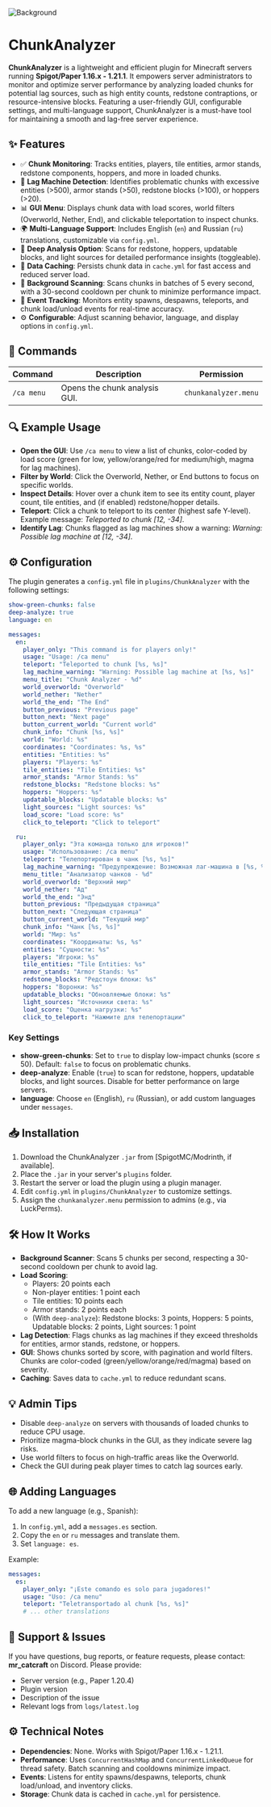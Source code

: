 ![Background](https://cdn.modrinth.com/data/kJgPPmXk/images/e3b5326187178c7c7ec7a318dde55e12b245043b.png)

# ChunkAnalyzer

**ChunkAnalyzer** is a lightweight and efficient plugin for Minecraft servers running **Spigot/Paper 1.16.x - 1.21.1**. It empowers server administrators to monitor and optimize server performance by analyzing loaded chunks for potential lag sources, such as high entity counts, redstone contraptions, or resource-intensive blocks. Featuring a user-friendly GUI, configurable settings, and multi-language support, ChunkAnalyzer is a must-have tool for maintaining a smooth and lag-free server experience.

## ✨ Features

- ✅ **Chunk Monitoring**: Tracks entities, players, tile entities, armor stands, redstone components, hoppers, and more in loaded chunks.
- 🚨 **Lag Machine Detection**: Identifies problematic chunks with excessive entities (>500), armor stands (>50), redstone blocks (>100), or hoppers (>20).
- 📊 **GUI Menu**: Displays chunk data with load scores, world filters (Overworld, Nether, End), and clickable teleportation to inspect chunks.
- 🌍 **Multi-Language Support**: Includes English (`en`) and Russian (`ru`) translations, customizable via `config.yml`.
- 🔎 **Deep Analysis Option**: Scans for redstone, hoppers, updatable blocks, and light sources for detailed performance insights (toggleable).
- 💾 **Data Caching**: Persists chunk data in `cache.yml` for fast access and reduced server load.
- 🔄 **Background Scanning**: Scans chunks in batches of 5 every second, with a 30-second cooldown per chunk to minimize performance impact.
- 📡 **Event Tracking**: Monitors entity spawns, despawns, teleports, and chunk load/unload events for real-time accuracy.
- ⚙️ **Configurable**: Adjust scanning behavior, language, and display options in `config.yml`.

## 📜 Commands

| Command      | Description                           | Permission             |
|--------------|---------------------------------------|------------------------|
| `/ca menu`   | Opens the chunk analysis GUI.         | `chunkanalyzer.menu`   |

## 🔍 Example Usage

- **Open the GUI**: Use `/ca menu` to view a list of chunks, color-coded by load score (green for low, yellow/orange/red for medium/high, magma for lag machines).
- **Filter by World**: Click the Overworld, Nether, or End buttons to focus on specific worlds.
- **Inspect Details**: Hover over a chunk item to see its entity count, player count, tile entities, and (if enabled) redstone/hopper details.
- **Teleport**: Click a chunk to teleport to its center (highest safe Y-level). Example message: *Teleported to chunk [12, -34]*.
- **Identify Lag**: Chunks flagged as lag machines show a warning: *Warning: Possible lag machine at [12, -34]*.

## ⚙️ Configuration

The plugin generates a `config.yml` file in `plugins/ChunkAnalyzer` with the following settings:

```yaml
show-green-chunks: false
deep-analyze: true
language: en

messages:
  en:
    player_only: "This command is for players only!"
    usage: "Usage: /ca menu"
    teleport: "Teleported to chunk [%s, %s]"
    lag_machine_warning: "Warning: Possible lag machine at [%s, %s]"
    menu_title: "Chunk Analyzer - %d"
    world_overworld: "Overworld"
    world_nether: "Nether"
    world_the_end: "The End"
    button_previous: "Previous page"
    button_next: "Next page"
    button_current_world: "Current world"
    chunk_info: "Chunk [%s, %s]"
    world: "World: %s"
    coordinates: "Coordinates: %s, %s"
    entities: "Entities: %s"
    players: "Players: %s"
    tile_entities: "Tile Entities: %s"
    armor_stands: "Armor Stands: %s"
    redstone_blocks: "Redstone blocks: %s"
    hoppers: "Hoppers: %s"
    updatable_blocks: "Updatable blocks: %s"
    light_sources: "Light sources: %s"
    load_score: "Load score: %s"
    click_to_teleport: "Click to teleport"

  ru:
    player_only: "Эта команда только для игроков!"
    usage: "Использование: /ca menu"
    teleport: "Телепортирован в чанк [%s, %s]"
    lag_machine_warning: "Предупреждение: Возможная лаг-машина в [%s, %s]"
    menu_title: "Анализатор чанков - %d"
    world_overworld: "Верхний мир"
    world_nether: "Ад"
    world_the_end: "Энд"
    button_previous: "Предыдущая страница"
    button_next: "Следующая страница"
    button_current_world: "Текущий мир"
    chunk_info: "Чанк [%s, %s]"
    world: "Мир: %s"
    coordinates: "Координаты: %s, %s"
    entities: "Сущности: %s"
    players: "Игроки: %s"
    tile_entities: "Tile Entities: %s"
    armor_stands: "Armor Stands: %s"
    redstone_blocks: "Редстоун блоки: %s"
    hoppers: "Воронки: %s"
    updatable_blocks: "Обновляемые блоки: %s"
    light_sources: "Источники света: %s"
    load_score: "Оценка нагрузки: %s"
    click_to_teleport: "Нажмите для телепортации"
```

### Key Settings

- **show-green-chunks**: Set to `true` to display low-impact chunks (score ≤ 50). Default: `false` to focus on problematic chunks.
- **deep-analyze**: Enable (`true`) to scan for redstone, hoppers, updatable blocks, and light sources. Disable for better performance on large servers.
- **language**: Choose `en` (English), `ru` (Russian), or add custom languages under `messages`.

## 📥 Installation

1. Download the ChunkAnalyzer `.jar` from [SpigotMC/Modrinth, if available].
2. Place the `.jar` in your server's `plugins` folder.
3. Restart the server or load the plugin using a plugin manager.
4. Edit `config.yml` in `plugins/ChunkAnalyzer` to customize settings.
5. Assign the `chunkanalyzer.menu` permission to admins (e.g., via LuckPerms).

## 🛠️ How It Works

- **Background Scanner**: Scans 5 chunks per second, respecting a 30-second cooldown per chunk to avoid lag.
- **Load Scoring**:
  - Players: 20 points each
  - Non-player entities: 1 point each
  - Tile entities: 10 points each
  - Armor stands: 2 points each
  - (With `deep-analyze`): Redstone blocks: 3 points, Hoppers: 5 points, Updatable blocks: 2 points, Light sources: 1 point
- **Lag Detection**: Flags chunks as lag machines if they exceed thresholds for entities, armor stands, redstone, or hoppers.
- **GUI**: Shows chunks sorted by score, with pagination and world filters. Chunks are color-coded (green/yellow/orange/red/magma) based on severity.
- **Caching**: Saves data to `cache.yml` to reduce redundant scans.

## 💡 Admin Tips

- Disable `deep-analyze` on servers with thousands of loaded chunks to reduce CPU usage.
- Prioritize magma-block chunks in the GUI, as they indicate severe lag risks.
- Use world filters to focus on high-traffic areas like the Overworld.
- Check the GUI during peak player times to catch lag sources early.

## 🌐 Adding Languages

To add a new language (e.g., Spanish):
1. In `config.yml`, add a `messages.es` section.
2. Copy the `en` or `ru` messages and translate them.
3. Set `language: es`.

Example:
```yaml
messages:
  es:
    player_only: "¡Este comando es solo para jugadores!"
    usage: "Uso: /ca menu"
    teleport: "Teletransportado al chunk [%s, %s]"
    # ... other translations
```

## 🐞 Support & Issues

If you have questions, bug reports, or feature requests, please contact: **mr_catcraft** on Discord. Please provide:
- Server version (e.g., Paper 1.20.4)
- Plugin version
- Description of the issue
- Relevant logs from `logs/latest.log`

## ⚙️ Technical Notes

- **Dependencies**: None. Works with Spigot/Paper 1.16.x - 1.21.1.
- **Performance**: Uses `ConcurrentHashMap` and `ConcurrentLinkedQueue` for thread safety. Batch scanning and cooldowns minimize impact.
- **Events**: Listens for entity spawns/despawns, teleports, chunk load/unload, and inventory clicks.
- **Storage**: Chunk data is cached in `cache.yml` for persistence.
